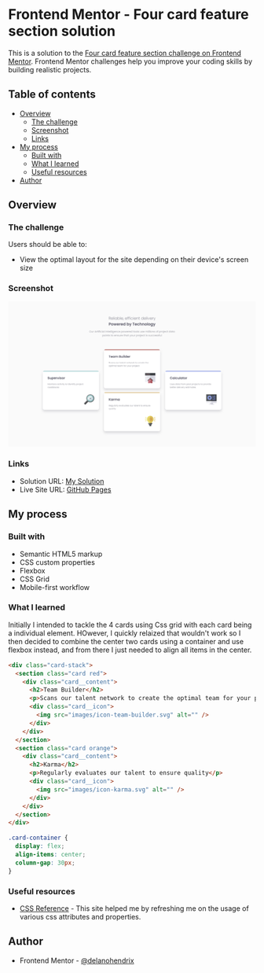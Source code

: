 # Frontend Mentor - Four card feature section solution

This is a solution to the [Four card feature section challenge on Frontend Mentor](https://www.frontendmentor.io/challenges/four-card-feature-section-weK1eFYK). Frontend Mentor challenges help you improve your coding skills by building realistic projects.

## Table of contents

- [Overview](#overview)
  - [The challenge](#the-challenge)
  - [Screenshot](#screenshot)
  - [Links](#links)
- [My process](#my-process)
  - [Built with](#built-with)
  - [What I learned](#what-i-learned)
  - [Useful resources](#useful-resources)
- [Author](#author)

## Overview

### The challenge

Users should be able to:

- View the optimal layout for the site depending on their device's screen size

### Screenshot

![Screenshot](/screenshot.png)

### Links

- Solution URL: [My Solution](https://www.frontendmentor.io/solutions/)
- Live Site URL: [GitHub Pages](https://delanohendrix.github.io/Four-Card-Feature-Section/)

## My process

### Built with

- Semantic HTML5 markup
- CSS custom properties
- Flexbox
- CSS Grid
- Mobile-first workflow

### What I learned

Initially I intended to tackle the 4 cards using Css grid with each card being a individual element. HOwever, I quickly relaized that wouldn't work so I then decided to combine the center two cards using a container and use flexbox instead, and from there I just needed to align all items in the center.

```html
<div class="card-stack">
  <section class="card red">
    <div class="card__content">
      <h2>Team Builder</h2>
      <p>Scans our talent network to create the optimal team for your project</p>
      <div class="card__icon">
        <img src="images/icon-team-builder.svg" alt="" />
      </div>
    </div>
  </section>
  <section class="card orange">
    <div class="card__content">
      <h2>Karma</h2>
      <p>Regularly evaluates our talent to ensure quality</p>
      <div class="card__icon">
        <img src="images/icon-karma.svg" alt="" />
      </div>
    </div>
  </section>
</div>
```

```css
.card-container {
  display: flex;
  align-items: center;
  column-gap: 30px;
}
```

### Useful resources

- [CSS Reference](https://cssreference.io/) - This site helped me by refreshing me on the usage of various css attributes and properties.

## Author

- Frontend Mentor - [@delanohendrix](https://www.frontendmentor.io/profile/delanohendrix)
